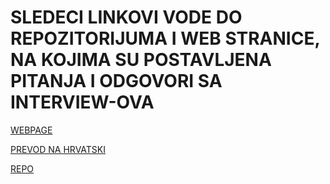# SLEDECI LINKOVI VODE DO REPOZITORIJUMA I WEB STRANICE, NA KOJIMA SU POSTAVLJENA PITANJA I ODGOVORI SA INTERVIEW-OVA

[WEBPAGE](https://h5bp.org/Front-end-Developer-Interview-Questions/)

[PREVOD NA HRVATSKI](https://h5bp.org/Front-end-Developer-Interview-Questions/translations/croatian/)

[REPO](https://github.com/h5bp/Front-end-Developer-Interview-Questions/)